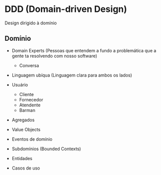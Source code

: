 # DDD (Domain-driven Design)

Design dirigido à domínio 

## Domínio

- Domain Experts (Pessoas que entendem a fundo a problemática que a gente ta resolvendo com nosso software)
  - Conversa
- Linguagem ubíqua (Linguagem clara para ambos os lados)

- Usuário 
  - Cliente
  - Fornecedor
  - Atendente
  - Barman

- Agregados
- Value Objects
- Eventos de domínio
- Subdomínios (Bounded Contexts)
- Entidades
- Casos de uso